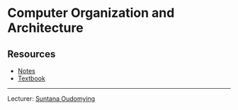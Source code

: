 # Computer Organization and Architecture

## Resources

- [Notes](Notes/README.md)
- [Textbook](Digital%20Design%20and%20Computer%20Architecture%20ARM%20Edition.pdf)

---

Lecturer: [Suntana Oudomying](https://ieeexplore.ieee.org/author/37085446217)
